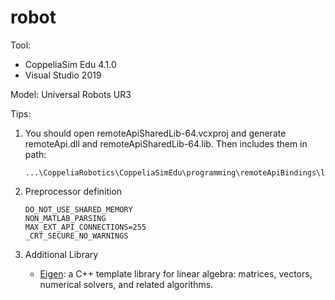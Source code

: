 # robot
Tool: 

- CoppeliaSim Edu 4.1.0
- Visual Studio 2019

Model: Universal Robots UR3

Tips:

1. You should open remoteApiSharedLib-64.vcxproj and generate remoteApi.dll and remoteApiSharedLib-64.lib. Then includes them in path:

   ```
   ...\CoppeliaRobotics\CoppeliaSimEdu\programming\remoteApiBindings\lib\x64\Release
   ```

2. Preprocessor definition

   ```
   DO_NOT_USE_SHARED_MEMORY
   NON_MATLAB_PARSING
   MAX_EXT_API_CONNECTIONS=255
   _CRT_SECURE_NO_WARNINGS
   ```
   
3. Additional Library

   - [Eigen](eigen.tuxfamily.org): a C++ template library for linear algebra: matrices, vectors, numerical solvers, and related algorithms.